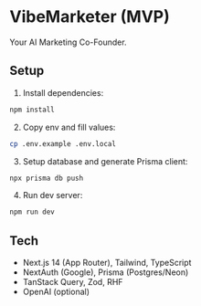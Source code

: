 # VibeMarketer (MVP)

Your AI Marketing Co-Founder.

## Setup

1. Install dependencies:

```bash
npm install
```

2. Copy env and fill values:

```bash
cp .env.example .env.local
```

3. Setup database and generate Prisma client:

```bash
npx prisma db push
```

4. Run dev server:

```bash
npm run dev
```

## Tech
- Next.js 14 (App Router), Tailwind, TypeScript
- NextAuth (Google), Prisma (Postgres/Neon)
- TanStack Query, Zod, RHF
- OpenAI (optional) 